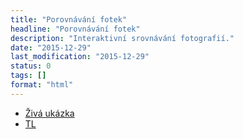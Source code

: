 ```yaml
---
title: "Porovnávání fotek"
headline: "Porovnávání fotek"
description: "Interaktivní srovnávání fotografií."
date: "2015-12-29"
last_modification: "2015-12-29"
status: 0
tags: []
format: "html"
---
```


<ul>
  <li><a href="http://kod.djpw.cz/mdtb-">Živá ukázka</a></li>
  <li><a href="http://www.tlachtace.cz/projekty-5/jecascz-3996/34/#p192997">TL</a></li>
</ul>